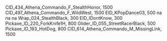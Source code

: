CID_434_Athena_Commando_F_StealthHonor, 1500
CID_497_Athena_Commando_F_WildWest, 1500
EID_KPopDance03, 500
na
na
na
Wrap_024_StealthBlack, 300
EID_IDontKnow, 300
Pickaxe_ID_220_ForkKnife1H, 800
Glider_ID_055_StreetRacerBlack, 500
Pickaxe_ID_193_HotDog, 800
CID_614_Athena_Commando_M_MissingLink, 1500
